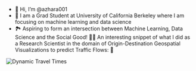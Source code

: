 - 👋 Hi, I’m @azhara001
- 👀 I am a Grad Student at University of California Berkeley where I am focusing on machine learning and data science 
-  :national_park: Aspiring to form an intersection between Machine Learning, Data Science and the Social Good!
:student: An interesting snippet of what I did as a Research Scientist in the domain of Origin-Destination Geospatial Visualizations to predict Traffic Flows: :call_me_hand:

![Dynamic Travel Times](https://user-images.githubusercontent.com/86299765/146176919-a09f26e7-43b0-4e4f-92b2-47a446454504.PNG)











<!---
azhara001/azhara001 is a ✨ special ✨ repository because its `README.md` (this file) appears on your GitHub profile.
You can click the Preview link to take a look at your changes.
--->
